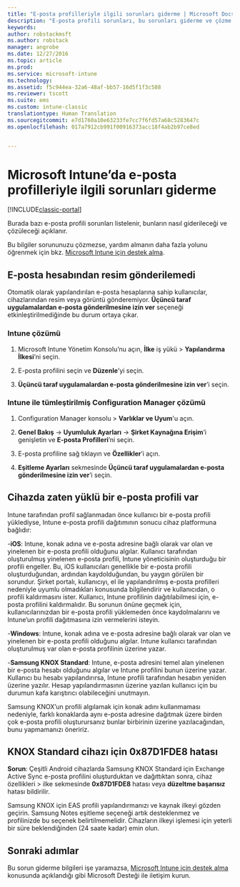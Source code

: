 ```yaml
---
title: "E-posta profilleriyle ilgili sorunları giderme | Microsoft Docs"
description: "E-posta profili sorunları, bu sorunları giderme ve çözme."
keywords: 
author: robstackmsft
ms.author: robstack
manager: angrobe
ms.date: 12/27/2016
ms.topic: article
ms.prod: 
ms.service: microsoft-intune
ms.technology: 
ms.assetid: f5c944ea-32a6-48af-bb57-16d5f1f3c588
ms.reviewer: tscott
ms.suite: ems
ms.custom: intune-classic
translationtype: Human Translation
ms.sourcegitcommit: e7d1760a10e63233fe7cc7f6fd57a68c5283647c
ms.openlocfilehash: 017a7912cb991f00916373acc18f4ab2b97ce8ed


---
```


# <a name="troubleshoot-email-profiles-in-microsoft-intune"></a>Microsoft Intune’da e-posta profilleriyle ilgili sorunları giderme

[!INCLUDE[classic-portal](../includes/classic-portal.md)]

Burada bazı e-posta profili sorunları listelenir, bunların nasıl giderileceği ve çözüleceği açıklanır.

Bu bilgiler sorununuzu çözmezse, yardım almanın daha fazla yolunu öğrenmek için bkz. [Microsoft Intune için destek alma](how-to-get-support-for-microsoft-intune.md).


## <a name="unable-to-send-images-from--email-account"></a>E-posta hesabından resim gönderilemedi
Otomatik olarak yapılandırılan e-posta hesaplarına sahip kullanıcılar, cihazlarından resim veya görüntü gönderemiyor.
**Üçüncü taraf uygulamalardan e-posta gönderilmesine izin ver** seçeneği etkinleştirilmediğinde bu durum ortaya çıkar.

### <a name="intune-solution"></a>Intune çözümü

1.  Microsoft Intune Yönetim Konsolu’nu açın, **İlke** iş yükü &gt; **Yapılandırma İlkesi**’ni seçin.

2.  E-posta profilini seçin ve **Düzenle**’yi seçin.

3.  **Üçüncü taraf uygulamalardan e-posta gönderilmesine izin ver**’i seçin.

### <a name="configuration-manager-integrated-with-intune-solution"></a>Intune ile tümleştirilmiş Configuration Manager çözümü

1.  Configuration Manager konsolu &gt; **Varlıklar ve Uyum**'u açın.

2.  **Genel Bakış** -&gt; **Uyumluluk Ayarları** -&gt; **Şirket Kaynağına Erişim**’i genişletin ve **E-posta Profilleri**’ni seçin.

3.  E-posta profiline sağ tıklayın ve **Özellikler**’i açın.

4.  **Eşitleme Ayarları** sekmesinde **Üçüncü taraf uygulamalardan e-posta gönderilmesine izin ver**’i seçin.


## <a name="device-already-has-an-email-profile-installed"></a>Cihazda zaten yüklü bir e-posta profili var

Intune tarafından profil sağlanmadan önce kullanıcı bir e-posta profili yüklediyse, Intune e-posta profili dağıtımının sonucu cihaz platformuna bağlıdır:

-**iOS**: Intune, konak adına ve e-posta adresine bağlı olarak var olan ve yinelenen bir e-posta profili olduğunu algılar. Kullanıcı tarafından oluşturulmuş yinelenen e-posta profili, Intune yöneticisinin oluşturduğu bir profili engeller. Bu, iOS kullanıcıları genellikle bir e-posta profili oluşturduğundan, ardından kaydolduğundan, bu yaygın görülen bir sorundur. Şirket portalı, kullanıcıyı, el ile yapılandırılmış e-posta profilleri nedeniyle uyumlu olmadıkları konusunda bilgilendirir ve kullanıcıdan, o profili kaldırmasını ister. Kullanıcı, Intune profilinin dağıtılabilmesi için, e-posta profilini kaldırmalıdır. Bu sorunun önüne geçmek için, kullanıcılarınızdan bir e-posta profili yüklemeden önce kaydolmalarını ve Intune’un profili dağıtmasına izin vermelerini isteyin.

-**Windows**: Intune, konak adına ve e-posta adresine bağlı olarak var olan ve yinelenen bir e-posta profili olduğunu algılar. Intune kullanıcı tarafından oluşturulmuş var olan e-posta profilinin üzerine yazar.

-**Samsung KNOX Standard**: Intune, e-posta adresini temel alan yinelenen bir e-posta hesabı olduğunu algılar ve Intune profilini bunun üzerine yazar. Kullanıcı bu hesabı yapılandırırsa, Intune profili tarafından hesabın yeniden üzerine yazılır. Hesap yapılandırmasının üzerine yazılan kullanıcı için bu durumun kafa karıştırıcı olabileceğini unutmayın.

Samsung KNOX’un profili algılamak için konak adını kullanmaması nedeniyle, farklı konaklarda aynı e-posta adresine dağıtmak üzere birden çok e-posta profili oluşturursanız bunlar birbirinin üzerine yazılacağından, bunu yapmamanızı öneririz.

## <a name="error--0x87d1fde8-for-knox-standard-device"></a>KNOX Standard cihazı için 0x87D1FDE8 hatası
**Sorun**: Çeşitli Android cihazlarda Samsung KNOX Standard için Exchange Active Sync e-posta profilini oluşturduktan ve dağıttıktan sonra, cihaz özellikleri &gt; ilke sekmesinde **0x87D1FDE8** hatası veya **düzeltme başarısız** hatası bildirilir.

Samsung KNOX için EAS profili yapılandırmanızı ve kaynak ilkeyi gözden geçirin. Samsung Notes eşitleme seçeneği artık desteklenmez ve profilinizde bu seçenek belirtilmemelidir. Cihazların ilkeyi işlemesi için yeterli bir süre beklendiğinden (24 saate kadar) emin olun.

## <a name="next-steps"></a>Sonraki adımlar
Bu sorun giderme bilgileri işe yaramazsa, [Microsoft Intune için destek alma](how-to-get-support-for-microsoft-intune.md) konusunda açıklandığı gibi Microsoft Desteği ile iletişim kurun.



<!--HONumber=Dec16_HO5-->


